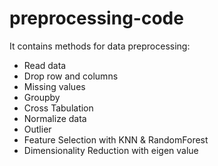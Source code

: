 # preprocessing-code

It contains methods for data preprocessing:

* Read data
* Drop row and columns
* Missing values
* Groupby
* Cross Tabulation
* Normalize data
* Outlier
* Feature Selection with KNN & RandomForest
* Dimensionality Reduction with eigen value
